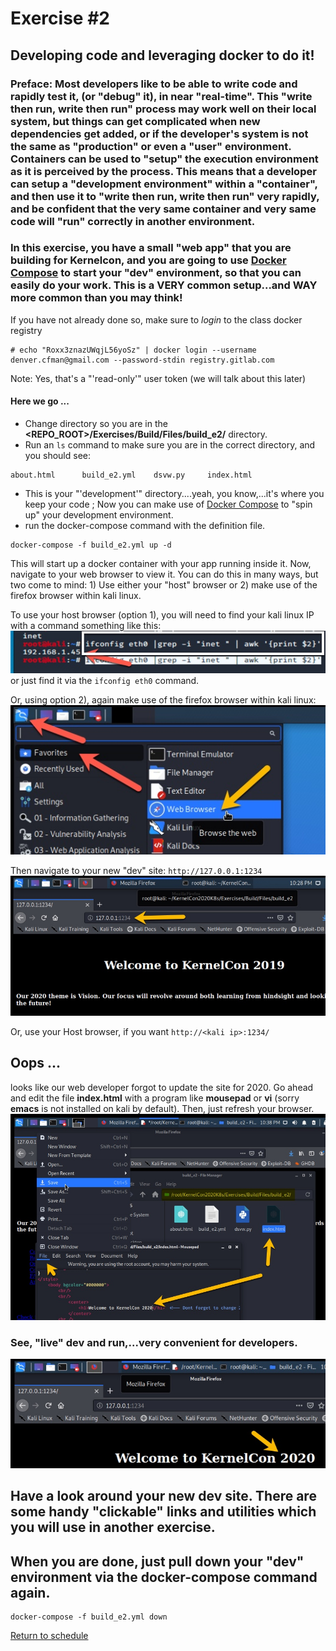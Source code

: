 # Exercise #2

## Developing code and leveraging docker to do it!

### Preface: Most developers like to be able to write code and rapidly test it, (or "debug" it), in near "real-time". This "write then run, write then run" process may work well on their local system, but things can get complicated when new dependencies get added, or if the developer's system is not the same as "production" or even a "user" environment.    Containers can be used to "setup" the execution environment as it is perceived by the process. This means that a developer can setup a "development environment" within a "container",  and then use it to "write then run, write then run" very rapidly, and be confident that the very same container and very same code will "run" correctly in another environment.
### In this exercise, you have a small "web app" that you are building for Kernelcon, and you are going to use [Docker Compose](https://docs.docker.com/compose/compose-file/) to start your "dev" environment, so that you can easily do your work. This is a VERY common setup...and WAY more common than you may think!

If you have not already done so, make sure to _login_ to the class docker registry
```
# echo "Roxx3znazUWqjL56yoSz" | docker login --username denver.cfman@gmail.com --password-stdin registry.gitlab.com
```
Note: Yes, that's a "'read-only'" user token (we will talk about this later)

#### Here we go ...

- Change directory so you are in the __<REPO_ROOT>/Exercises/Build/Files/build_e2/__ directory.
- Run an ```ls``` command to make sure you are in the correct directory, and you should see:
```
about.html      build_e2.yml    dsvw.py     index.html
```
- This is your "'development'" directory....yeah, you know,...it's where you keep your code ; Now you can make use of [Docker Compose](https://docs.docker.com/compose/compose-file/) to "spin up" your development environment.
- run the docker-compose command with the definition file.
```
docker-compose -f build_e2.yml up -d
```
This will start up a docker container with your app running inside it. Now, navigate to your web browser to view it.
You can do this in many ways, but two come to mind: 1) Use either your "host" browser or 2) make use of the firefox browser within kali linux.

To use your host browser (option 1), you will need to find your kali linux IP with a command something like this:
![ifconfig eth0](Files/images/kali_ifconfig.jpg)
or just find it via the ```ifconfig eth0``` command.

Or, using option 2), again make use of the firefox browser within kali linux:
![kali firefox](Files/images/kali_firefox.jpg)

Then navigate to your new "dev" site: ```http://127.0.0.1:1234```
![kali firefox](Files/images/kali_e2_site.jpg)

Or, use your Host browser, if you want ```http://<kali ip>:1234/```

## Oops ...
looks like our web developer forgot to update the site for 2020. Go ahead and edit the file __index.html__ with a program like __mousepad__ or __vi__ (sorry __emacs__ is not installed on kali by default). Then, just refresh your browser.
![kali firefox](Files/images/kali_e2_site_edit.jpg)

### See, "live" dev and run,...very convenient for developers.
![kali firefox](Files/images/kali_e2_site_save.jpg)

## Have a look around your new dev site. There are some handy "clickable" links and utilities which you will use in another exercise.

## When you are done, just pull down your "dev" environment via the __docker-compose__ command again.
```
docker-compose -f build_e2.yml down
```

[Return to schedule](../../Docs/SCHEDULE.md)
